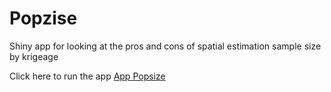 # Popzise
Shiny app for looking at the pros and cons of spatial estimation sample size by krigeage

Click here to run the app [ App Popsize](https://armelsoubeiga.shinyapps.io/shinypopsize/) 
